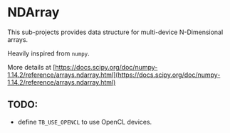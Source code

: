 NDArray
===

This sub-projects provides data structure for multi-device N-Dimensional arrays.

Heavily inspired from `numpy`.

More details at [https://docs.scipy.org/doc/numpy-1.14.2/reference/arrays.ndarray.html](https://docs.scipy.org/doc/numpy-1.14.2/reference/arrays.ndarray.html)

## TODO:

- define `TB_USE_OPENCL` to use OpenCL devices.
